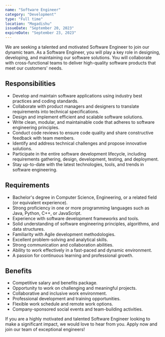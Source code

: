 ```yaml
---
name: "Software Engineer"
category: "Development"
type: "Full time"
location: "Mogadishu"
issueDate: "September 20, 2023"
expireDate: "September 23, 2023"
---
```


We are seeking a talented and motivated Software Engineer to join our dynamic team. As a Software Engineer, you will play a key role in designing, developing, and maintaining our software solutions. You will collaborate with cross-functional teams to deliver high-quality software products that meet our customers' needs.

## Responsibilities

- Develop and maintain software applications using industry best practices and coding standards.
- Collaborate with product managers and designers to translate requirements into technical specifications.
- Design and implement efficient and scalable software solutions.
- Write clean, modular, and maintainable code that adheres to software engineering principles.
- Conduct code reviews to ensure code quality and share constructive feedback with team members.
- Identify and address technical challenges and propose innovative solutions.
- Participate in the entire software development lifecycle, including requirements gathering, design, development, testing, and deployment.
- Stay up-to-date with the latest technologies, tools, and trends in software engineering.

## Requirements

- Bachelor's degree in Computer Science, Engineering, or a related field (or equivalent experience).
- Strong proficiency in one or more programming languages such as Java, Python, C++, or JavaScript.
- Experience with software development frameworks and tools.
- Solid understanding of software engineering principles, algorithms, and data structures.
- Familiarity with Agile development methodologies.
- Excellent problem-solving and analytical skills.
- Strong communication and collaboration abilities.
- Ability to work effectively in a fast-paced and dynamic environment.
- A passion for continuous learning and professional growth.

## Benefits

- Competitive salary and benefits package.
- Opportunity to work on challenging and meaningful projects.
- Collaborative and inclusive work environment.
- Professional development and training opportunities.
- Flexible work schedule and remote work options.
- Company-sponsored social events and team-building activities.

If you are a highly motivated and talented Software Engineer looking to make a significant impact, we would love to hear from you. Apply now and join our team of exceptional engineers!
